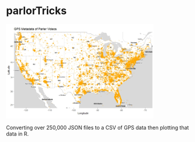 # parlorTricks
<img src="https://raw.githubusercontent.com/nadir-it/parlorTricks/main/GPSMetaData.jpeg" width="80%">

Converting over 250,000 JSON files to a CSV of GPS data then plotting that data in R.
